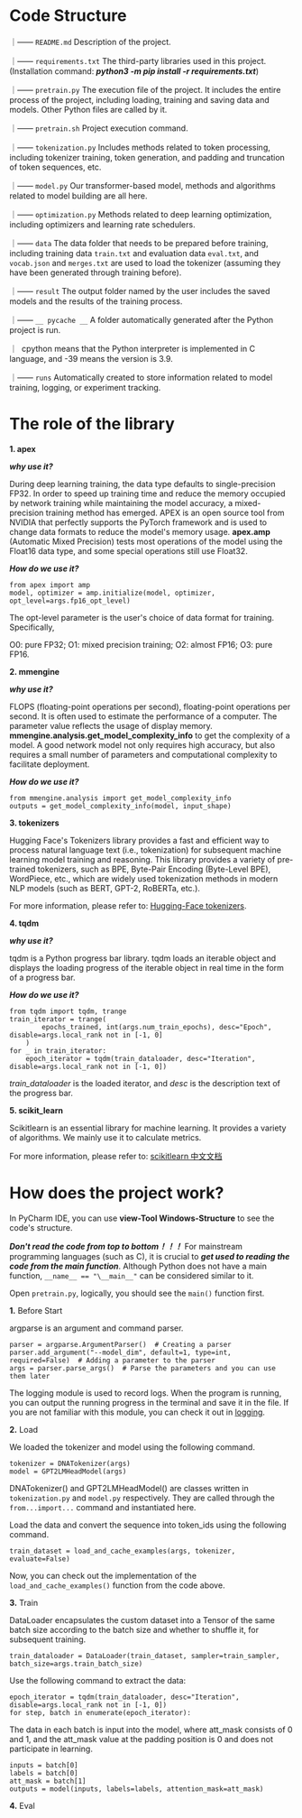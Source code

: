 # Code Structure

｜—— `README.md`  Description of the project.

｜—— `requirements.txt`  The third-party libraries used in this project. (Installation command: ***python3 -m pip install -r requirements.txt***)

｜—— `pretrain.py`  The execution file of the project. It includes the entire process of the project, including loading, training and saving data and models. Other Python files are called by it.

｜—— `pretrain.sh` Project execution command.

｜—— `tokenization.py` Includes methods related to token processing, including tokenizer training, token generation, and padding and truncation of token sequences, etc.

｜—— `model.py` Our transformer-based model, methods and algorithms related to model building are all here.

｜—— `optimization.py` Methods related to deep learning optimization, including optimizers and learning rate schedulers.

｜—— `data` The data folder that needs to be prepared before training, including training data `train.txt` and evaluation data `eval.txt`, and `vocab.json` and `merges.txt` are used to load the tokenizer (assuming they have been generated through training before).

｜—— `result`  The output folder named by the user includes the saved models and the results of the training process.

｜—— `__ pycache __`   A folder automatically generated after the Python project is run. 

｜   cpython means that the Python interpreter is implemented in C language, and -39 means the version is 3.9.     

｜—— `runs`  Automatically created to store information related to model training, logging, or experiment tracking.

# The role of the library

**1. apex**

***why use it?***    

During deep learning training, the data type defaults to single-precision FP32. In order to speed up training time and reduce the memory occupied by network training while maintaining the model accuracy, a mixed-precision training method has emerged. APEX is an open source tool from NVIDIA that perfectly supports the PyTorch framework and is used to change data formats to reduce the model's memory usage. **apex.amp** (Automatic Mixed Precision) tests most operations of the model using the Float16 data type, and some special operations still use Float32.

***How do we use it?***

```
from apex import amp
model, optimizer = amp.initialize(model, optimizer, opt_level=args.fp16_opt_level)
```
The opt-level parameter is the user's choice of data format for training. Specifically, 

O0: pure FP32; O1: mixed precision training; O2: almost FP16; O3: pure FP16.

**2. mmengine**

***why use it?*** 

FLOPS (floating-point operations per second), floating-point operations per second. It is often used to estimate the performance of a computer. The parameter value reflects the usage of display memory. **mmengine.analysis.get_model_complexity_info** to get the complexity of a model.
A good network model not only requires high accuracy, but also requires a small number of parameters and computational complexity to facilitate deployment.

***How do we use it?***
```
from mmengine.analysis import get_model_complexity_info
outputs = get_model_complexity_info(model, input_shape)
```

**3. tokenizers**

Hugging Face's Tokenizers library provides a fast and efficient way to process natural language text (i.e., tokenization) for subsequent machine learning model training and reasoning. This library provides a variety of pre-trained tokenizers, such as BPE, Byte-Pair Encoding (Byte-Level BPE), WordPiece, etc., which are widely used tokenization methods in modern NLP models (such as BERT, GPT-2, RoBERTa, etc.).

For more information, please refer to: [Hugging-Face tokenizers](https://huggingface.co/docs/tokenizers/v0.13.4.rc2/en/index).

**4. tqdm**

***why use it?*** 

tqdm is a Python progress bar library. tqdm loads an iterable object and displays the loading progress of the iterable object in real time in the form of a progress bar.

***How do we use it?***

```
from tqdm import tqdm, trange
train_iterator = trange(
        epochs_trained, int(args.num_train_epochs), desc="Epoch", disable=args.local_rank not in [-1, 0]
    )
for _ in train_iterator:
    epoch_iterator = tqdm(train_dataloader, desc="Iteration", disable=args.local_rank not in [-1, 0])
```
_train_dataloader_ is the loaded iterator, and _desc_ is the description text of the progress bar.

**5. scikit_learn**

Scikitlearn is an essential library for machine learning. It provides a variety of algorithms. We mainly use it to calculate metrics. 

For more information, please refer to: [scikitlearn 中文文档](https://scikitlearn.com.cn/)

# How does the project work?

In PyCharm IDE, you can use **view-Tool Windows-Structure** to see the code's structure. 

***Don't read the code from top to bottom！！！*** For mainstream programming languages ​​​​(such as C), it is crucial to ***get used to reading the code from the main function***. Although Python does not have a main function, `__name__ == "\__main__"` can be considered similar to it.

Open `pretrain.py`, logically, you should see the `main()` function first. 

**1.** Before Start

argparse is an argument and command parser. 
```
parser = argparse.ArgumentParser()  # Creating a parser
parser.add_argument("--model_dim", default=1, type=int, required=False)  # Adding a parameter to the parser
args = parser.parse_args()  # Parse the parameters and you can use them later
```
The logging module is used to record logs. When the program is running, you can output the running progress in the terminal and save it in the file. If you are not familiar with this module, you can check it out in [logging](https://docs.python.org/3/library/logging.html).

**2.** Load

We loaded the tokenizer and model using the following command.
```
tokenizer = DNATokenizer(args)
model = GPT2LMHeadModel(args)
```
DNATokenizer() and GPT2LMHeadModel() are classes written in `tokenization.py` and `model.py` respectively. They are called through the `from...import...` command and instantiated here.

Load the data and convert the sequence into token_ids using the following command.
```
train_dataset = load_and_cache_examples(args, tokenizer, evaluate=False)
```
Now, you can check out the implementation of the `load_and_cache_examples()` function from the code above.

**3.** Train

DataLoader encapsulates the custom dataset into a Tensor of the same batch size according to the batch size and whether to shuffle it, for subsequent training.
```
train_dataloader = DataLoader(train_dataset, sampler=train_sampler, batch_size=args.train_batch_size)
```
Use the following command to extract the data:
```
epoch_iterator = tqdm(train_dataloader, desc="Iteration", disable=args.local_rank not in [-1, 0])
for step, batch in enumerate(epoch_iterator):
```

The data in each batch is input into the model, where att_mask consists of 0 and 1, and the att_mask value at the padding position is 0 and does not participate in learning.
```
inputs = batch[0]
labels = batch[0]
att_mask = batch[1]
outputs = model(inputs, labels=labels, attention_mask=att_mask)
```
**4.** Eval

